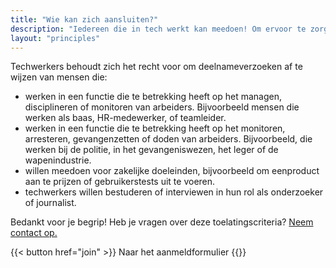 ```yaml
---
title: "Wie kan zich aansluiten?"
description: "Iedereen die in tech werkt kan meedoen! Om ervoor te zorgen dat techwerkers zich vrij kunnen uiten binnen de groep, zijn er wel een paar toelatingscriteria."
layout: "principles"
---
```


Techwerkers behoudt zich het recht voor om deelnameverzoeken af ​​te wijzen van mensen die:

- werken in een functie die te betrekking heeft op het managen, disciplineren of monitoren van arbeiders. Bijvoorbeeld mensen die werken als baas, HR-medewerker, of teamleider.
- werken in een functie die te betrekking heeft op het monitoren, arresteren, gevangenzetten of doden van arbeiders. Bijvoorbeeld, die werken bij de politie, in het gevangeniswezen, het leger of de wapenindustrie.
- willen meedoen voor zakelijke doeleinden, bijvoorbeeld om een ​​product aan te prijzen of gebruikerstests uit te voeren.
- techwerkers willen bestuderen of interviewen in hun rol als onderzoeker of journalist.

Bedankt voor je begrip! Heb je vragen over deze toelatingscriteria? [Neem contact op.](mailto:hey@techwerkers.nl)

<span class="flex justify-center uppercase font-mono">
{{< button href="join" >}}
Naar het aanmeldformulier
{{</button >}}
</span>